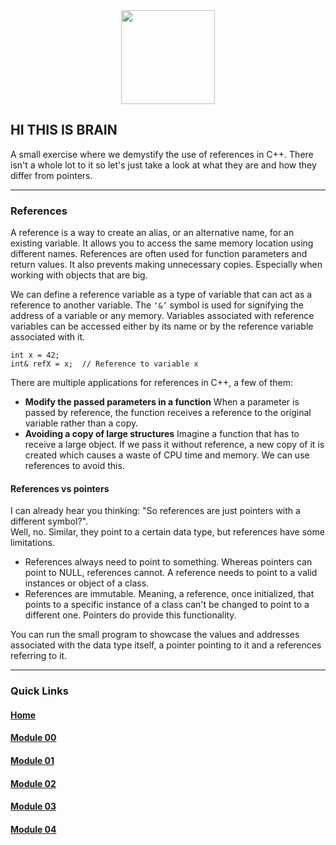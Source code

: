 <div align=center>
    <img src="https://cdn.jsdelivr.net/gh/devicons/devicon/icons/cplusplus/cplusplus-original.svg" width="150" height="150" />
</div>

## HI THIS IS BRAIN

A small exercise where we demystify the use of references in C++. There isn't a whole lot to it so let's just take a look at what they are and how they differ from pointers.

---

### References
A reference is a way to create an alias, or an alternative name, for an existing variable. It allows you to access the same memory location using different names. References are often used for function parameters and return values.
It also prevents making unnecessary copies. Especially when working with objects that are big.  

We can define a reference variable as a type of variable that can act as a reference to another variable. The `‘&’` symbol is used for signifying the address of a variable or any memory. Variables associated with reference variables can be accessed either by its name or by the reference variable associated with it.

```
int x = 42;
int& refX = x;  // Reference to variable x
```
There are multiple applications for references in C++, a few of them:

- **Modify the passed parameters in a function**
  When a parameter is passed by reference, the function receives a reference to the original variable rather than a copy.
- **Avoiding a copy of large structures**
  Imagine a function that has to receive a large object. If we pass it without reference, a new copy of it is created which causes a waste of CPU time and memory. We can use references to avoid this. 

#### References vs pointers

I can already hear you thinking: "So references are just pointers with a different symbol?".  
Well, no. Similar, they point to a certain data type, but references have some limitations.

- References always need to point to something. Whereas pointers can point to NULL, references cannot. A reference needs to point to a valid instances or object of a class.
- References are immutable. Meaning, a reference, once initialized, that points to a specific instance of a class can't be changed to point to a different one. Pointers do provide this functionality.

You can run the small program to showcase the values and addresses associated with the data type itself, a pointer pointing to it and a references referring to it.

---

### Quick Links  

#### [Home](https://github.com/arommers/CPP_Modules)
#### [Module 00](https://github.com/arommers/CPP_Modules/tree/master/00)

#### [Module 01](https://github.com/arommers/CPP_Modules/tree/master/01)

#### [Module 02](https://github.com/arommers/CPP_Modules/tree/master/02)

#### [Module 03](https://github.com/arommers/CPP_Modules/tree/master/03)

#### [Module 04](https://github.com/arommers/CPP_Modules/tree/master/04)
